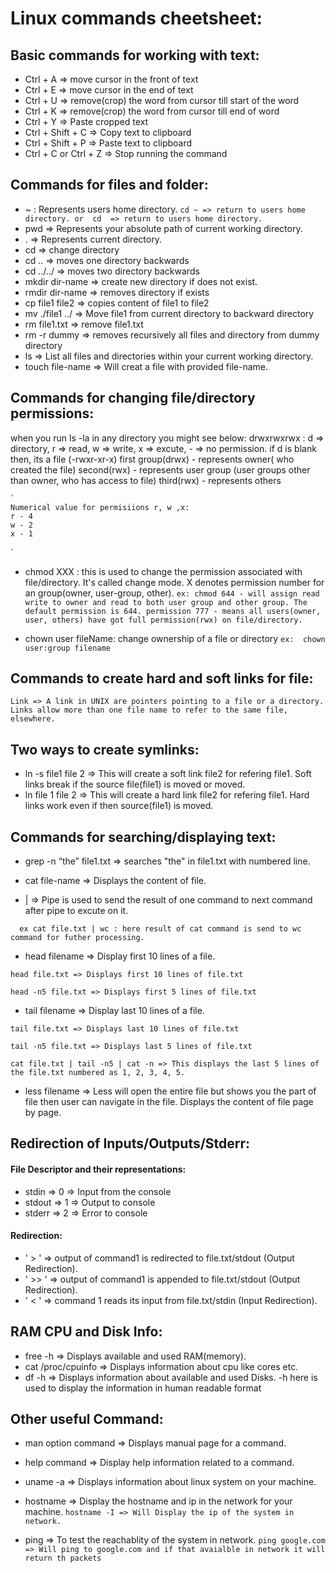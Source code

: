 # Linux commands cheetsheet:

## Basic commands for working with text:
 *  Ctrl + A => move cursor in the front of text
 *  Ctrl + E => move cursor in the end of text
 *  Ctrl + U => remove(crop) the word from cursor till start of the word
 *  Ctrl + K => remove(crop) the word from cursor till end of word
 *  Ctrl + Y => Paste cropped text
 *  Ctrl + Shift + C => Copy text to clipboard
 *  Ctrl + Shift + P => Paste text to clipboard
 *  Ctrl + C or Ctrl + Z => Stop running the command

## Commands for files and folder:
 *  ~ : Represents users home directory. 
   `
   cd ~ => return to users home directory.
   or 
   cd  => return to users home directory.
   `
 *  pwd => Represents your absolute path of current working directory.
 *  .  => Represents current directory.
 *  cd => change directory
 *  cd .. => moves one directory backwards
 *  cd ../../ => moves two directory backwards
 *  mkdir dir-name => create new directory if does not exist.
 *  rmdir dir-name => removes directory if exists
 *  cp file1 file2 => copies content of file1 to file2
 *  mv ./file1 ../ => Move file1 from current directory to backward directory
 *  rm file1.txt => remove file1.txt
 *  rm -r dummy  => removes recursively all files and directory from dummy directory
 *  ls => List all files and directories within your current working directory.
 *  touch file-name => Will creat a file with provided file-name.

## Commands for changing file/directory permissions:
   when you run ls -la in any directory you might see below:
   drwxrwxrwx : d => directory, r => read, w => write, x => excute, - 
    => no permission.
    if d is blank then, its a file (-rwxr-xr-x)
    first group(drwx) - represents owner( who created the file)
    second(rwx) - represents user group (user groups other than owner, who has access to file)
    third(rwx) - represents others
    
    `
    Numerical value for permisiions r, w ,x:
    r - 4
    w - 2
    x - 1
  `
 *  chmod XXX : this is used to change the permission associated with file/directory. It's called change mode. 
 X denotes permission number for an group(owner, user-group, other).
 `
    ex: chmod 644 - will assign read write to owner and read to both user group and other group.
    The default permission is 644.
    permission 777 - means all users(owner, user, others) have got full permission(rwx) on file/directory.
 `

 *  chown user fileName: change ownership of a file or directory
 `
    ex:  chown user:group filename
 `

## Commands to create hard and soft links for file:
 
 ` Link => A link in UNIX are pointers pointing to a file or a directory. Links allow more than one file name to refer to the same file, elsewhere. `
 
 Two ways to create symlinks:
 -------------------------------
 *  ln -s file1 file 2 => This will create a soft link file2 for refering file1.
 Soft links break if the source file(file1) is moved or moved.
 *  ln file 1 file 2 => This will create a hard link file2 for refering file1.
Hard links work even if then source(file1) is moved.


## Commands for searching/displaying text:
 *  grep -n “the” file1.txt => searches "the" in file1.txt with numbered line.

 *  cat file-name => Displays the content of file.

 *  | => Pipe is used to send the result of one command to next command after pipe to excute on it.
 
 `  
    ex
    cat file.txt | wc : here result of cat command is send to wc command for futher processing.
 `
 *  head filename => Display first 10 lines of a file.
 
 `head file.txt => Displays first 10 lines of file.txt `
 
 `head -n5 file.txt => Displays first 5 lines of file.txt`
 
 * tail filename => Display last 10 lines of a file.

 `tail file.txt => Displays last 10 lines of file.txt`
 
 `tail -n5 file.txt => Displays last 5 lines of file.txt`
 
 `cat file.txt | tail -n5 | cat -n => This displays the last 5 lines of the file.txt numbered as 1, 2, 3, 4, 5.`
 
 * less filename => Less will open the entire file but shows you the part of file then user can navigate in the file. Displays the content of file page by page. 


## Redirection of Inputs/Outputs/Stderr:

 #### File Descriptor and their representations:
 *  stdin  =>  0  => Input from the console
 *  stdout =>  1  => Output to console
 *  stderr =>  2  => Error to console

 #### Redirection:
 *  ' > ' => output of command1 is redirected to file.txt/stdout (Output Redirection).
 *  ' >> ' => output of command1 is appended to file.txt/stdout (Output Redirection).
 *  ' < ' => command 1 reads its input from file.txt/stdin (Input Redirection).

## RAM CPU and Disk Info:
*  free -h => Displays available and used RAM(memory).
*  cat /proc/cpuinfo => Displays information about cpu like cores etc.
*  df -h => Displays information about available and used Disks.
-h here is used to display the information in human readable format

## Other useful Command:
*  man option command => Displays manual page for a command.
*  help command => Display help information related to a command.
*  uname -a => Displays information about linux system on your machine.
*  hostname => Display the hostname and ip in the network for your machine.
`hostname -I => Will Display the ip of the system in network.`

*  ping => To test the reachablity of the system in network.
`ping google.com => Will ping to google.com and if that avaialble in network it will return th packets` 
